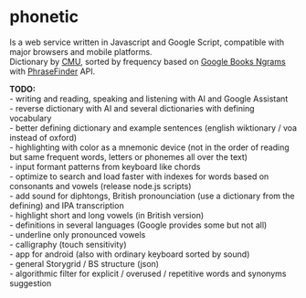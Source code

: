 # phonetic
<p>Is a web service written in Javascript and Google Script, compatible with major browsers and mobile platforms.<br/>
Dictionary by <a href="http://www.speech.cs.cmu.edu/cgi-bin/cmudict" title="Carnegie Mellon University" target="_blank"><u>CMU</u></a>, sorted by frequency based on <a href="https://books.google.com/ngrams" title="Google Books Ngrams" target="_blank"><u>Google Books Ngrams</u></a> with <a href="https://phrasefinder.io/" title="PhraseFinder" target="_blank"><u>PhraseFinder</u></a> API.</p>

<p><b>TODO:</b><br/>
- writing and reading, speaking and listening with AI and Google Assistant<br/>
- reverse dictionary with AI and several dictionaries with defining vocabulary<br/>
- better defining dictionary and example sentences (english wiktionary / voa instead of oxford)<br/>
- highlighting with color as a mnemonic device (not in the order of reading but same frequent words, letters or phonemes all over the text)<br/>
- input formant patterns from keyboard like chords<br/>
- optimize to search and load faster with indexes for words based on consonants and vowels (release node.js scripts)<br/>
- add sound for diphtongs, British pronounciation (use a dictionary from the defining) and IPA transcription<br/>
- highlight short and long vowels (in British version)<br/>
- definitions in several languages (Google provides some but not all)<br/>
- underline only pronounced vowels<br/>
- calligraphy (touch sensitivity)<br/>
- app for android (also with ordinary keyboard sorted by sound)<br/>
- general Storygrid / BS structure (json)<br/>
- algorithmic filter for explicit / overused / repetitive words and synonyms suggestion
</p>
